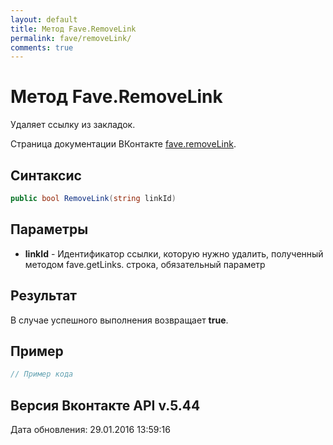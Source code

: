 ```yaml
---
layout: default
title: Метод Fave.RemoveLink
permalink: fave/removeLink/
comments: true
---
```

# Метод Fave.RemoveLink
Удаляет ссылку из закладок.

Страница документации ВКонтакте [fave.removeLink](https://vk.com/dev/fave.removeLink).

## Синтаксис
``` csharp
public bool RemoveLink(string linkId)
```

## Параметры
+ **linkId** - Идентификатор ссылки, которую нужно удалить, полученный методом fave.getLinks. строка, обязательный параметр

## Результат
В случае успешного выполнения возвращает **true**.

## Пример
``` csharp
// Пример кода
```

## Версия Вконтакте API v.5.44
Дата обновления: 29.01.2016 13:59:16

